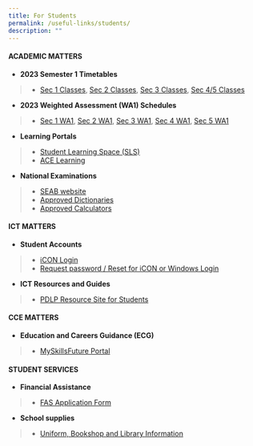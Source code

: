 ```yaml
---
title: For Students
permalink: /useful-links/students/
description: ""
---
```

#### **ACADEMIC MATTERS**
* **2023 Semester 1 Timetables**
> * [Sec 1 Classes](/files/Useful%20Links/Students/Timetables/Secondary%201%20Timetable%20Sem%201%202023.pdf),
> [Sec 2 Classes](/files/Useful%20Links/Students/Timetables/Secondary%202%20Timetable%20Sem%201%202023.pdf),
> [Sec 3 Classes](/files/Useful%20Links/Students/Timetables/Secondary%203%20Timetable%20Sem%201%202023.pdf),
> [Sec 4/5 Classes](/files/Useful%20Links/Students/Timetables/Secondary%2045%20Timetable%20Sem%201%202023.pdf)
* **2023 Weighted Assessment (WA1) Schedules**
> * [Sec 1 WA1](/files/Useful%20Links/Students/Weighted%20Assessments/WA1%20Schedule%20-%20Sec1.pdf),
> [Sec 2 WA1](/files/Useful%20Links/Students/Weighted%20Assessments/WA1%20Schedule%20-%20Sec2.pdf),
> [Sec 3 WA1](/files/Useful%20Links/Students/Weighted%20Assessments/WA1%20Schedule%20-%20Sec3.pdf),
> [Sec 4 WA1](/files/Useful%20Links/Students/Weighted%20Assessments/WA1%20Schedule%20-%20%20Sec4.pdf),
> [Sec 5 WA1](/files/Useful%20Links/Students/Weighted%20Assessments/WA1%20Schedule%20-%20Sec5.pdf)
* **Learning Portals**
> * [Student Learning Space (SLS)](https://vle.learning.moe.edu.sg/login)
> * [ACE Learning](https://www.ace-learning.com/)
* **National Examinations**
> * [SEAB website](https://www.seab.gov.sg/)
> * [Approved Dictionaries](https://www.seab.gov.sg/home/examinations/approved-dictionaries)
> * [Approved Calculators](/files/Useful%20Links/Students/Students/GuidelinesCalculators.pdf)


#### **ICT MATTERS**
* **Student Accounts**
> * [iCON Login](https://workspace.google.com/dashboard)
> * [Request password / Reset for iCON or Windows Login](https://forms.moe.edu.sg/auth)
* **ICT Resources and Guides**
> * [PDLP Resource Site for Students](https://sites.google.com/moe.edu.sg/chijsjcpdlp/for-student?authuser=0)

#### **CCE MATTERS**
* **Education and Careers Guidance (ECG)**
> * [MySkillsFuture Portal](https://www.myskillsfuture.gov.sg/content/student/en/secondary.html)

#### **STUDENT SERVICES**
* **Financial Assistance**
> * [FAS Application Form](/files/Useful%20Links/Financial%20Assistance/MOE%20FAS%20Application%20Form%20Oct%202022.pdf)
* **School supplies**
> * [Uniform, Bookshop and Library Information](/student-services)


